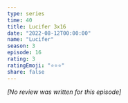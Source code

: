 ```yaml
---
type: series
time: 40
title: Lucifer 3x16
date: "2022-08-12T00:00:00"
name: "Lucifer"
season: 3
episode: 16
rating: 3
ratingEmoji: "⭐️⭐️⭐️"
share: false
---
```


_[No review was written for this episode]_
